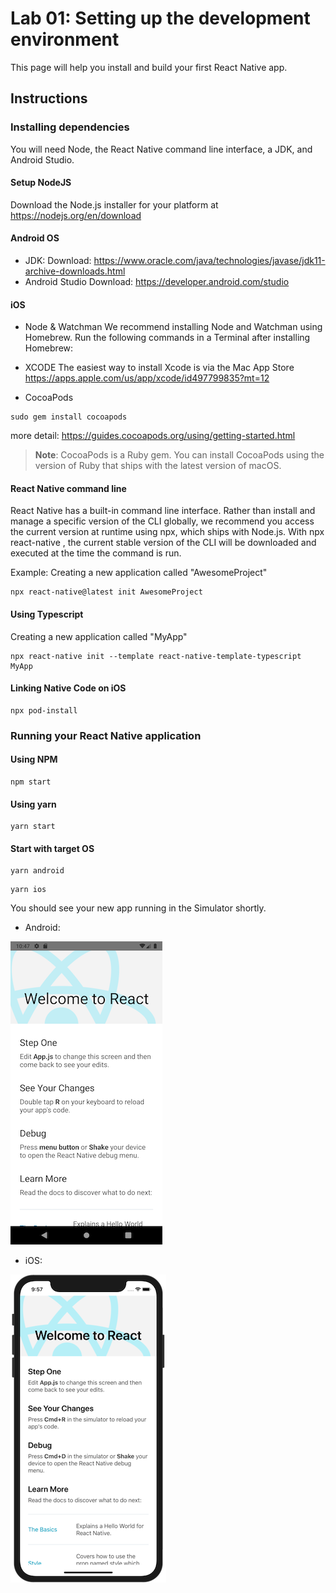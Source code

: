 # Lab 01: Setting up the development environment
This page will help you install and build your first React Native app.

## Instructions
### Installing dependencies
You will need Node, the React Native command line interface, a JDK, and Android Studio.

#### Setup NodeJS
Download the Node.js installer for your platform at https://nodejs.org/en/download

#### Android OS
- JDK: 
Download: https://www.oracle.com/java/technologies/javase/jdk11-archive-downloads.html
- Android Studio
Download: https://developer.android.com/studio

#### iOS
- Node & Watchman
We recommend installing Node and Watchman using Homebrew. Run the following commands in a Terminal after installing Homebrew:

- XCODE
The easiest way to install Xcode is via the Mac App Store
https://apps.apple.com/us/app/xcode/id497799835?mt=12

- CocoaPods 
```
sudo gem install cocoapods
```
more detail: https://guides.cocoapods.org/using/getting-started.html
> **Note**: CocoaPods is a Ruby gem. You can install CocoaPods using the version of Ruby that ships with the latest version of macOS.

#### React Native command line
React Native has a built-in command line interface. Rather than install and manage a specific version of the CLI globally, we recommend you access the current version at runtime using npx, which ships with Node.js. With npx react-native <command>, the current stable version of the CLI will be downloaded and executed at the time the command is run.

Example: Creating a new application called "AwesomeProject"

```
npx react-native@latest init AwesomeProject
```

#### Using Typescript
Creating a new application called "MyApp"
```
npx react-native init --template react-native-template-typescript MyApp
```
#### Linking Native Code on iOS
```
npx pod-install
```
### Running your React Native application
#### Using NPM
```
npm start
```

#### Using yarn
```
yarn start
```

#### Start with target OS
```
yarn android
```
```
yarn ios
```

You should see your new app running in the Simulator shortly.
- Android:

![Decorative](/Assets/Lab_01/android.png) 
- iOS:

![Decorative](/Assets/Lab_01/ios.png) 

